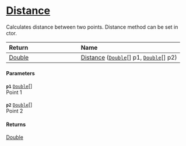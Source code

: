 # [Distance](./Dtw--Distance.md)

Calculates distance between two points.  Distance method can be set in ctor.

| <span>Return&nbsp;&nbsp;&nbsp;&nbsp;&nbsp;&nbsp;&nbsp;&nbsp;&nbsp;&nbsp;&nbsp;&nbsp;&nbsp;&nbsp;&nbsp;&nbsp;&nbsp;&nbsp;&nbsp;&nbsp;&nbsp;&nbsp;&nbsp;&nbsp;&nbsp;&nbsp;&nbsp;&nbsp;&nbsp;&nbsp;</span> | Name | 
| :--- | :--- | 
| [Double](https://docs.microsoft.com/en-us/dotnet/api/System.Double) | [Distance](./Dtw--Distance.md) ([`Double`](https://docs.microsoft.com/en-us/dotnet/api/System.Double)[] p1, [`Double`](https://docs.microsoft.com/en-us/dotnet/api/System.Double)[] p2) | 


#### Parameters
**`p1`**  [`Double`](https://docs.microsoft.com/en-us/dotnet/api/System.Double)[]<br>Point 1<br><br>**`p2`**  [`Double`](https://docs.microsoft.com/en-us/dotnet/api/System.Double)[]<br>Point 2
#### Returns
[Double](https://docs.microsoft.com/en-us/dotnet/api/System.Double)<br>
